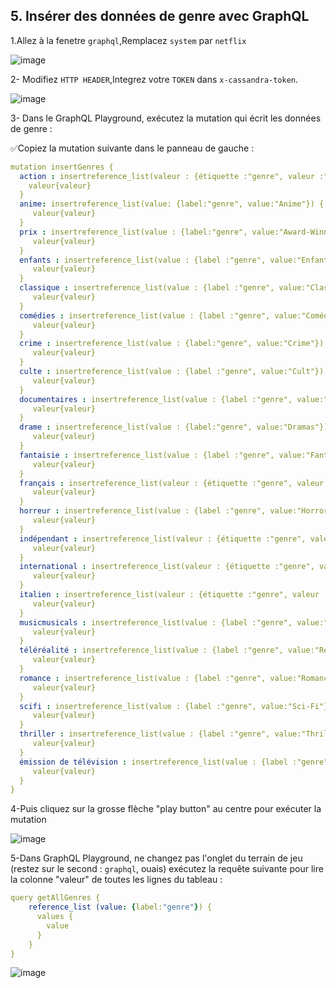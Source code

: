 ## 5. Insérer des données de genre avec GraphQL

1.Allez à la fenetre `graphql`,Remplacez `system` par `netflix`

![image](https://user-images.githubusercontent.com/123748165/227166707-0d6700c3-8bee-476c-80f2-d3444833f45d.png)

2- Modifiez `HTTP HEADER`,Integrez votre `TOKEN` dans `x-cassandra-token`.

![image](https://user-images.githubusercontent.com/123748165/227175185-d60e2ed6-3cfb-4fd1-a66b-9f10231fcf84.png)

3- Dans le GraphQL Playground, exécutez la mutation qui écrit les données de genre :

✅Copiez la mutation suivante dans le panneau de gauche :

``` yaml
mutation insertGenres {
  action : insertreference_list(valeur : {étiquette :"genre", valeur :"Action"}) {
    valeur{valeur}
  }
  anime: insertreference_list(value: {label:"genre", value:"Anime"}) {
     valeur{valeur}
  }
  prix : insertreference_list(value : {label:"genre", value:"Award-Winning"}) {
     valeur{valeur}
  }
  enfants : insertreference_list(value : {label :"genre", value:"Enfants et famille"}) {
     valeur{valeur}
  }
  classique : insertreference_list(value : {label :"genre", value:"Classic"}) {
     valeur{valeur}
  }
  comédies : insertreference_list(value : {label :"genre", value:"Comédies"}) {
     valeur{valeur}
  }
  crime : insertreference_list(value : {label:"genre", value:"Crime"}) {
     valeur{valeur}
  }
  culte : insertreference_list(value : {label :"genre", value:"Cult"}) {
     valeur{valeur}
  }  
  documentaires : insertreference_list(value : {label :"genre", value:"Documentaries"}) {
     valeur{valeur}
  }
  drame : insertreference_list(value : {label:"genre", value:"Dramas"}) {
     valeur{valeur}
  }
  fantaisie : insertreference_list(value : {label :"genre", value:"Fantasy"}) {
     valeur{valeur}
  }
  français : insertreference_list(valeur : {étiquette :"genre", valeur :"français"}) {
     valeur{valeur}
  }
  horreur : insertreference_list(value : {label :"genre", value:"Horror"}) {
     valeur{valeur}
  }
  indépendant : insertreference_list(valeur : {étiquette :"genre", valeur :"Indépendant"}) {
     valeur{valeur}
  }
  international : insertreference_list(valeur : {étiquette :"genre", valeur :"International"}) {
     valeur{valeur}
  }
  italien : insertreference_list(valeur : {étiquette :"genre", valeur :"italien"}) {
     valeur{valeur}
  }
  musicmusicals : insertreference_list(value : {label :"genre", value:"Musique et comédies musicales"}) {
     valeur{valeur}
  }
  téléréalité : insertreference_list(value : {label :"genre", value:"Reality TV"}) {
     valeur{valeur}
  }
  romance : insertreference_list(value : {label :"genre", value:"Romance"}) {
     valeur{valeur}
  }
  scifi : insertreference_list(value : {label :"genre", value:"Sci-Fi"}) {
     valeur{valeur}
  }
  thriller : insertreference_list(value : {label :"genre", value:"Thriller"}) {
     valeur{valeur}
  }
  émission de télévision : insertreference_list(value : {label :"genre", value:"TV Show"}) {
     valeur{valeur}
  }
}
```

4-Puis cliquez sur la grosse flèche "play button" au centre pour exécuter la mutation

![image](https://user-images.githubusercontent.com/123748165/227216035-68648861-140d-4641-a424-1ba306828e43.png)

5-Dans GraphQL Playground, ne changez pas l'onglet du terrain de jeu (restez sur le second : `graphql`, ouais) exécutez la requête suivante pour lire la colonne "valeur" de toutes les lignes du tableau :

```yaml
query getAllGenres {
    reference_list (value: {label:"genre"}) {
      values {
      	value
      }
    }
}

```

![image](https://user-images.githubusercontent.com/123748165/227217240-ce7bdf5e-c4d2-4ff9-9b5f-fef70fb98af3.png)

